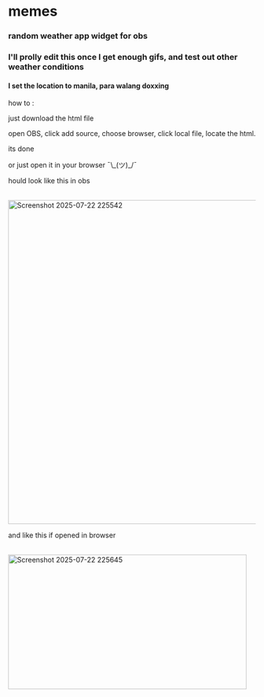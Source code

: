 # memes
<h3>random weather app widget for obs</h3>
<h3>I'll prolly edit this once I get enough gifs, and test out other weather conditions</h3>
<h4>I set the location to manila, para walang doxxing </h4>

<p>

how to :</p>
<p>
  just download the html file </p>
<p>open OBS, click add source, choose browser, click local file, locate the html. </p>

<p>  its done </p>
<p>or just open it in your browser ¯\_(ツ)_/¯</p>
<p>hould look like this in obs</p>
<br>

<img width="674" height="659" alt="Screenshot 2025-07-22 225542" src="https://github.com/user-attachments/assets/20e0cdbd-bbc4-4d16-a077-cb7fa7d51965" />
<br>
<p>and like this if opened in browser</p>
<br>
<img width="485" height="274" alt="Screenshot 2025-07-22 225645" src="https://github.com/user-attachments/assets/0fb3592c-f972-41ac-93dc-812dc0fc00c5" />
